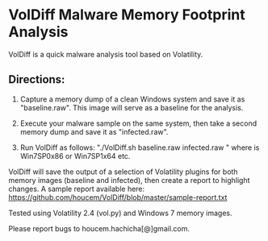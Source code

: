
VolDiff Malware Memory Footprint Analysis
==========================================

VolDiff is a quick malware analysis tool based on Volatility.

Directions:
-----------

1. Capture a memory dump of a clean Windows system and save it as "baseline.raw". This image will serve as a baseline for the analysis.

2. Execute your malware sample on the same system, then take a second memory dump and save it as "infected.raw".

3. Run VolDiff as follows: "./VolDiff.sh baseline.raw infected.raw <profile>" where <profile> is Win7SP0x86 or Win7SP1x64 etc.

VolDiff will save the output of a selection of Volatility plugins for both memory images (baseline and infected), then create a report to highlight changes. A sample report available here: https://github.com/houcem/VolDiff/blob/master/sample-report.txt

Tested using Volatility 2.4 (vol.py) and Windows 7 memory images.

Please report bugs to houcem.hachicha[@]gmail.com.
